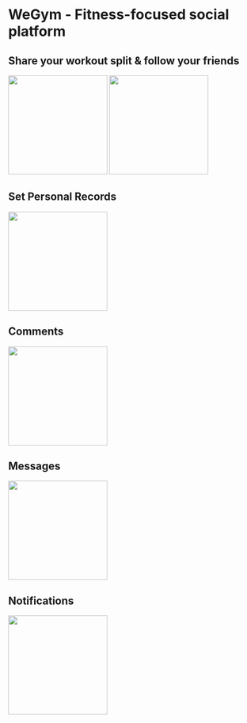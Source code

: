 # WeGym - Fitness-focused social platform

## Share your workout split & follow your friends
<img src="https://github.com/Ulises-Castillo/WeGym/assets/53956224/0db2ffb9-d76a-4b9f-af62-f118bac197d1" width="200">

<img src="https://github.com/Ulises-Castillo/WeGym/assets/53956224/7f7558bb-40ae-473a-99bc-22ce8142cc69" width="200">



## Set Personal Records
<img src="https://github.com/Ulises-Castillo/WeGym/assets/53956224/0fd965d2-639c-4a6f-8bb2-10836096fe58" width="200">

## Comments
<img src="https://github.com/Ulises-Castillo/WeGym/assets/53956224/4b041da3-9bfc-44b7-9ec1-0a7689f4ee84" width="200">

## Messages
<img src="https://github.com/Ulises-Castillo/WeGym/assets/53956224/20f79de4-47fe-405b-a28f-1c010818d81d" width="200">

## Notifications
<img src="https://github.com/Ulises-Castillo/WeGym/assets/53956224/638f4e8b-f0cb-417e-8266-5626273d48d3" width="200">



